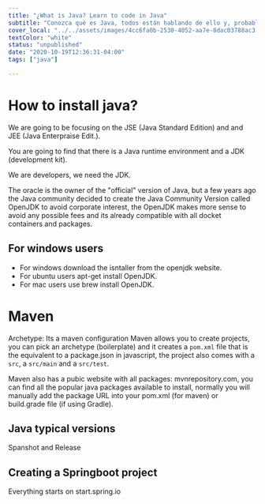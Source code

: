 ```yaml
---
title: "¿What is Java? Learn to code in Java"
subtitle: "Conozca qué es Java, todos están hablando de ello y, probablemente, ya sepa que es hora de aprender a programar en Java para llevar las cosas al siguiente nivel."
cover_local: "../../assets/images/4cc6fa0b-2530-4052-aa7e-8dac03788ac3.png"
textColor: "white"
status: "unpublished"
date: "2020-10-19T12:36:31-04:00"
tags: ["java"]

---
```



# How to install java?

We are going to be focusing on the JSE (Java Standard Edition) and and JEE (Java Enterpraise Edit.).

You are going to find that there is a Java runtime environment and a JDK (development kit).

We are developers, we need the JDK.

The oracle is the owner of the "official" version of Java, but a few years ago the Java community decided to create the Java Community Version called OpenJDK to avoid corporate interest, the OpenJDK makes more sense to avoid any possible fees and its already compatible with all docket containers and packages.

## For windows users

- For windows download the isntaller from the openjdk website.
- For ubuntu users apt-get install OpenJDK.
- For mac users use brew install OpenJDK.

# Maven

Archetype: Its a maven configuration
Maven allows you to create projects, you can pick an archetype (boilerplate) and it creates a `pom.xml` file that is the equivalent to a package.json in javascript, the project also comes with a `src`, a `src/main` and a `src/test`.

Maven also has a pubic website with all packages: mvnrepository.com, you can find all the popular java packages available to install, normally you will manually add the package URL into your pom.xml (for maven) or build.grade file (if using Gradle).


## Java typical versions

Spanshot and Release

## Creating a Springboot project

Everything starts on start.spring.io

